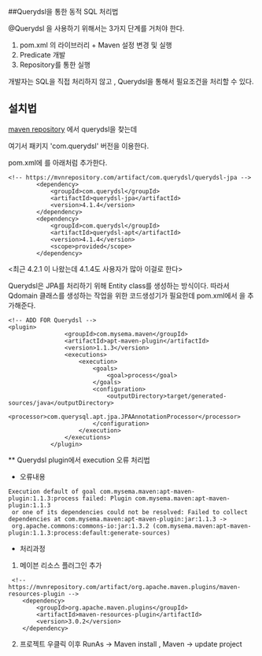 ##Querydsl을 통한 동적 SQL 처리법

@Querydsl 을 사용하기 위해서는 3가지 단계를 거처야 한다.

1. pom.xml 의 라이브러리 + Maven 설정 변경 및 실행
2. Predicate 개발
3. Repository를 통한 실행

개발자는 SQL을 직접 처리하지 않고 , Querydsl을 통해서 필요조건을 처리할 수 있다.

## 설치법

[maven repository](https://mvnrepository.com/) 에서 querydsl을 찾는데

여기서 패키지 'com.querydsl' 버전을 이용한다.

pom.xml에 <dependency>를 아래처럼 추가한다.
~~~
<!-- https://mvnrepository.com/artifact/com.querydsl/querydsl-jpa -->
		<dependency>
		    <groupId>com.querydsl</groupId>
		    <artifactId>querydsl-jpa</artifactId>
		    <version>4.1.4</version>
		</dependency>
		<dependency>
		    <groupId>com.querydsl</groupId>
		    <artifactId>querydsl-apt</artifactId>
		    <version>4.1.4</version>
		    <scope>provided</scope>
		</dependency>
~~~
<최근 4.2.1 이 나왔는데 4.1.4도 사용자가 많아 이걸로 한다>

Querydsl은 JPA를 처리하기 위해 Entity class를 생성하는 방식이다.
따라서 Qdomain 클래스를 생성하는 작업을 위한 코드생성기가 필요한데
pom.xml에서 <plugin>을 추가해준다.
~~~
<!-- ADD FOR Querydsl -->
<plugin>
				<groupId>com.mysema.maven</groupId>
				<artifactId>apt-maven-plugin</artifactId>
				<version>1.1.3</version>
				<executions>
					<execution>
						<goals>
							<goal>process</goal>
						</goals>
						<configuration>
							<outputDirectory>target/generated-sources/java</outputDirectory>	
							<processor>com.querysql.apt.jpa.JPAAnnotationProcessor</processor>	
						</configuration>
					</execution>
				</executions>
			</plugin>
~~~

** Querydsl plugin에서 execution 오류 처리법

- 오류내용 
~~~
Execution default of goal com.mysema.maven:apt-maven-plugin:1.1.3:process failed: Plugin com.mysema.maven:apt-maven-plugin:1.1.3 
 or one of its dependencies could not be resolved: Failed to collect dependencies at com.mysema.maven:apt-maven-plugin:jar:1.1.3 -> 
 org.apache.commons:commons-io:jar:1.3.2 (com.mysema.maven:apt-maven-plugin:1.1.3:process:default:generate-sources) 
~~~
- 처리과정

1. 메이븐 리소스 플러그인 <dependency> 추가
~~~
 <!-- https://mvnrepository.com/artifact/org.apache.maven.plugins/maven-resources-plugin -->
	<dependency>
	    <groupId>org.apache.maven.plugins</groupId>
	    <artifactId>maven-resources-plugin</artifactId>
	    <version>3.0.2</version>
	</dependency>
~~~
2. 프로젝트 우클릭 이후 RunAs -> Maven install , Maven -> update project

 
